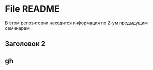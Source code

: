 # File README

В этом репозитории находится информация по 2-ум предыдущим семинарам

## Заголовок 2

## gh
